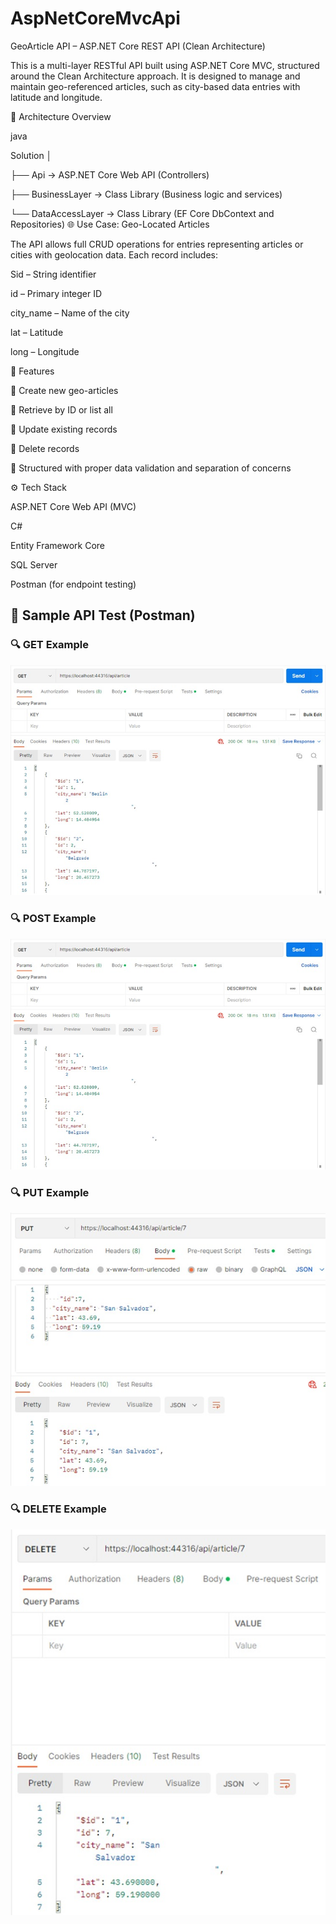 # AspNetCoreMvcApi
GeoArticle API – ASP.NET Core REST API (Clean Architecture)

This is a multi-layer RESTful API built using ASP.NET Core MVC, structured around the Clean Architecture approach. It is designed to manage and maintain geo-referenced articles, such as city-based data entries with latitude and longitude.

🧱 Architecture Overview

java

Solution
│

├── Api                 → ASP.NET Core Web API (Controllers)

├── BusinessLayer       → Class Library (Business logic and services)

└── DataAccessLayer     → Class Library (EF Core DbContext and Repositories)
🌐 Use Case: Geo-Located Articles

The API allows full CRUD operations for entries representing articles or cities with geolocation data.
Each record includes:

Sid – String identifier

id – Primary integer ID

city_name – Name of the city

lat – Latitude

long – Longitude

🚀 Features

🔹 Create new geo-articles

🔹 Retrieve by ID or list all

🔹 Update existing records

🔹 Delete records

🔹 Structured with proper data validation and separation of concerns

⚙️ Tech Stack

ASP.NET Core Web API (MVC)

C#

Entity Framework Core

SQL Server

Postman (for endpoint testing)

## 🧪 Sample API Test (Postman)

### 🔍 GET Example

![GET Example](/assets/GET.jpeg)

### 🔍 POST  Example

![POST Example](/assets/POST.jpeg)

### 🔍 PUT  Example

![PUT Example](/assets/PUT.jpeg)

### 🔍 DELETE  Example

![DELETE Example](/assets/DELETE.jpeg)
